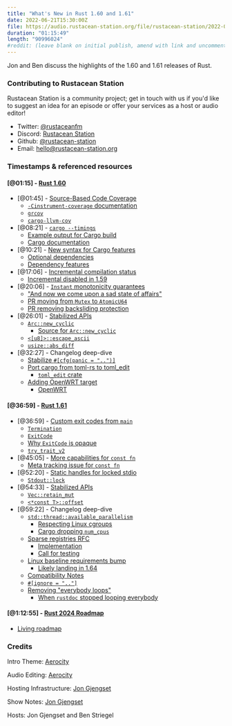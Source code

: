 ```yaml
---
title: "What's New in Rust 1.60 and 1.61"
date: 2022-06-21T15:30:00Z
file: https://audio.rustacean-station.org/file/rustacean-station/2022-06-21-rust-1.60-1.61.mp3
duration: "01:15:49"
length: "90996024"
#reddit: (leave blank on initial publish, amend with link and uncomment this line after Reddit thread has been posted)
---
```


Jon and Ben discuss the highlights of the 1.60 and 1.61 releases of Rust.

### Contributing to Rustacean Station

Rustacean Station is a community project; get in touch with us if you'd like to suggest an idea for an episode or offer your services as a host or audio editor!

 - Twitter: [@rustaceanfm](https://twitter.com/rustaceanfm)
 - Discord: [Rustacean Station](https://discord.gg/cHc3Gyc)
 - Github: [@rustacean-station](https://github.com/rustacean-station/)
 - Email: [hello@rustacean-station.org](mailto:hello@rustacean-station.org)

### Timestamps & referenced resources

#### [@01:15] - [Rust 1.60](https://blog.rust-lang.org/2022/04/07/Rust-1.60.0.html)

 - [@01:45] - [Source-Based Code Coverage](https://blog.rust-lang.org/2022/04/07/Rust-1.60.0.html#source-based-code-coverage)
   - [`-Cinstrument-coverage` documentation](https://doc.rust-lang.org/rustc/instrument-coverage.html)
   - [`grcov`](https://github.com/mozilla/grcov)
   - [`cargo-llvm-cov`](https://github.com/taiki-e/cargo-llvm-cov)
 - [@08:21] - [`cargo --timings`](https://blog.rust-lang.org/2022/04/07/Rust-1.60.0.html#cargo---timings)
   - [Example output for Cargo build](https://blog.rust-lang.org/images/2022-04-07-timing.html)
   - [Cargo documentation](https://doc.rust-lang.org/nightly/cargo/reference/timings.html)
 - [@10:21] - [New syntax for Cargo features](https://blog.rust-lang.org/2022/04/07/Rust-1.60.0.html#new-syntax-for-cargo-features)
   - [Optional dependencies](https://doc.rust-lang.org/cargo/reference/features.html#optional-dependencies)
   - [Dependency features](https://doc.rust-lang.org/cargo/reference/features.html#dependency-features)
 - [@17:06] - [Incremental compilation status](https://blog.rust-lang.org/2022/04/07/Rust-1.60.0.html#incremental-compilation-status)
   - [Incremental disabled in 1.59](https://blog.rust-lang.org/2022/02/24/Rust-1.59.0.html#incremental-compilation-off-by-default)
 - [@20:06] - [`Instant` monotonicity guarantees](https://blog.rust-lang.org/2022/04/07/Rust-1.60.0.html#instant-monotonicity-guarantees)
   - ["And now we come upon a sad state of affairs"](https://github.com/rust-lang/rust/commit/9d8ef1160747a4d033f21803770641f2deb32b25#diff-c0599a43ca38e854116fe267604d2f9c5b565adad68a1e0e17fc59f99e439647L252-L290)
   - [PR moving from `Mutex` to `AtomicU64`](https://github.com/rust-lang/rust/pull/83093)
   - [PR removing backsliding protection](https://github.com/rust-lang/rust/pull/89926)
 - [@26:01] - [Stabilized APIs](https://blog.rust-lang.org/2022/04/07/Rust-1.60.0.html#stabilized-apis)
   - [`Arc::new_cyclic`](https://doc.rust-lang.org/stable/std/sync/struct.Arc.html#method.new_cyclic)
     - [Source for `Arc::new_cyclic`](https://github.com/rust-lang/rust/blob/08871139915b95ec868aff807f224f78d00f4311/library/alloc/src/sync.rs#L408)
   - [`<[u8]>::escape_ascii`](https://doc.rust-lang.org/stable/std/primitive.slice.html#method.escape_ascii)
   - [`usize::abs_diff`](https://doc.rust-lang.org/stable/std/primitive.usize.html#method.abs_diff)
 - [@32:27] - Changelog deep-dive
   - [Stabilize `#[cfg(panic = "..")]`](https://github.com/rust-lang/rust/pull/93658)
   - [Port cargo from toml-rs to toml_edit](https://github.com/rust-lang/cargo/pull/10086)
     - [`toml_edit` crate](https://docs.rs/toml_edit/)
   - [Adding OpenWRT target](https://github.com/rust-lang/rust/pull/92300)
     - [OpenWRT](https://openwrt.org/)

#### [@36:59] - [Rust 1.61](https://blog.rust-lang.org/2022/05/19/Rust-1.61.0.html)

 - [@36:59] - [Custom exit codes from `main`](https://blog.rust-lang.org/2022/05/19/Rust-1.61.0.html#custom-exit-codes-from-main)
   - [`Termination`](https://doc.rust-lang.org/std/process/trait.Termination.html)
   - [`ExitCode`](https://doc.rust-lang.org/std/process/struct.ExitCode.html)
   - [Why `ExitCode` is opaque](https://github.com/rust-lang/rust/blob/ec21d7ea3ca8e96863f175fbd4a6bfee79529d6c/library/std/src/process.rs#L1774-L1780)
   - [`try_trait_v2`](https://github.com/rust-lang/rust/issues/84277)
 - [@45:05] - [More capabilities for `const fn`](https://blog.rust-lang.org/2022/05/19/Rust-1.61.0.html#more-capabilities-for-const-fn)
   - [Meta tracking issue for `const fn`](https://github.com/rust-lang/rust/issues/57563)
 - [@52:20] - [Static handles for locked stdio](https://blog.rust-lang.org/2022/05/19/Rust-1.61.0.html#static-handles-for-locked-stdio)
   - [`Stdout::lock`](https://doc.rust-lang.org/std/io/struct.Stdout.html#method.lock)
 - [@54:33] - [Stabilized APIs](https://blog.rust-lang.org/2022/05/19/Rust-1.61.0.html#stabilized-apis)
   - [`Vec::retain_mut`](https://doc.rust-lang.org/1.61.0/std/vec/struct.Vec.html#method.retain_mut)
   - [`<*const T>::offset`](https://doc.rust-lang.org/1.61.0/std/primitive.pointer.html#method.offset)
 - [@59:22] - Changelog deep-dive
   - [`std::thread::available_parallelism`](https://doc.rust-lang.org/std/thread/fn.available_parallelism.html)
     - [Respecting Linux cgroups](https://github.com/rust-lang/rust/pull/92697)
     - [Cargo dropping `num_cpus`](https://github.com/rust-lang/cargo/pull/10427)
   - [Sparse registries RFC](https://rust-lang.github.io/rfcs/2789-sparse-index.html)
     - [Implementation](https://github.com/rust-lang/cargo/pull/10470)
     - [Call for testing](https://github.com/rust-lang/blog.rust-lang.org/pull/990)
   - [Linux baseline requirements bump](https://github.com/rust-lang/rust/pull/95026)
     - [Likely landing in 1.64](https://github.com/rust-lang/rust/pull/95026#issuecomment-1144222893)
   - [Compatibility Notes](https://github.com/rust-lang/rust/blob/fe5b13d681f25ee6474be29d748c65adcd91f69e/RELEASES.md#compatibility-notes)
   - [`#[ignore = ".."]`](https://github.com/rust-lang/rust/pull/92714)
   - [Removing "everybody loops"](https://github.com/rust-lang/rust/pull/93913/)
     - [When `rustdoc` stopped looping everybody](https://github.com/rust-lang/rust/pull/73566)

#### [@1:12:55] - [Rust 2024 Roadmap](https://blog.rust-lang.org/inside-rust/2022/04/04/lang-roadmap-2024.html)

 - [Living roadmap](https://lang-team.rust-lang.org/roadmaps/roadmap-2024.html)

### Credits

Intro Theme: [Aerocity](https://twitter.com/AerocityMusic)

Audio Editing: [Aerocity](https://twitter.com/AerocityMusic)

Hosting Infrastructure: [Jon Gjengset](https://twitter.com/jonhoo/)

Show Notes: [Jon Gjengset](https://twitter.com/jonhoo/)

Hosts: Jon Gjengset and Ben Striegel
